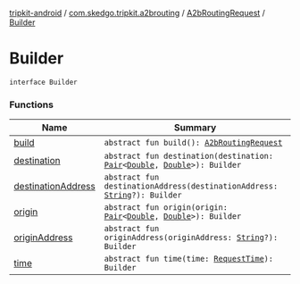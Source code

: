 [tripkit-android](../../../index.md) / [com.skedgo.tripkit.a2brouting](../../index.md) / [A2bRoutingRequest](../index.md) / [Builder](./index.md)

# Builder

`interface Builder`

### Functions

| Name | Summary |
|---|---|
| [build](build.md) | `abstract fun build(): `[`A2bRoutingRequest`](../index.md) |
| [destination](destination.md) | `abstract fun destination(destination: `[`Pair`](https://kotlinlang.org/api/latest/jvm/stdlib/kotlin/-pair/index.html)`<`[`Double`](https://kotlinlang.org/api/latest/jvm/stdlib/kotlin/-double/index.html)`, `[`Double`](https://kotlinlang.org/api/latest/jvm/stdlib/kotlin/-double/index.html)`>): Builder` |
| [destinationAddress](destination-address.md) | `abstract fun destinationAddress(destinationAddress: `[`String`](https://kotlinlang.org/api/latest/jvm/stdlib/kotlin/-string/index.html)`?): Builder` |
| [origin](origin.md) | `abstract fun origin(origin: `[`Pair`](https://kotlinlang.org/api/latest/jvm/stdlib/kotlin/-pair/index.html)`<`[`Double`](https://kotlinlang.org/api/latest/jvm/stdlib/kotlin/-double/index.html)`, `[`Double`](https://kotlinlang.org/api/latest/jvm/stdlib/kotlin/-double/index.html)`>): Builder` |
| [originAddress](origin-address.md) | `abstract fun originAddress(originAddress: `[`String`](https://kotlinlang.org/api/latest/jvm/stdlib/kotlin/-string/index.html)`?): Builder` |
| [time](time.md) | `abstract fun time(time: `[`RequestTime`](../../-request-time/index.md)`): Builder` |
